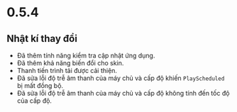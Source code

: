# 0.5.4

## Nhật kí thay đổi

- Đã thêm tính năng kiểm tra cập nhật ứng dụng.
- Đã thêm khả năng biến đổi cho skin.
- Thanh tiến trình tải được cải thiện.
- Đã sửa lỗi độ trễ âm thanh của máy chủ và cấp độ khiến `PlayScheduled` bị mất đồng bộ.
- Đã sửa lỗi độ trễ âm thanh của máy chủ và cấp độ không tính đến tốc độ của cấp độ.
